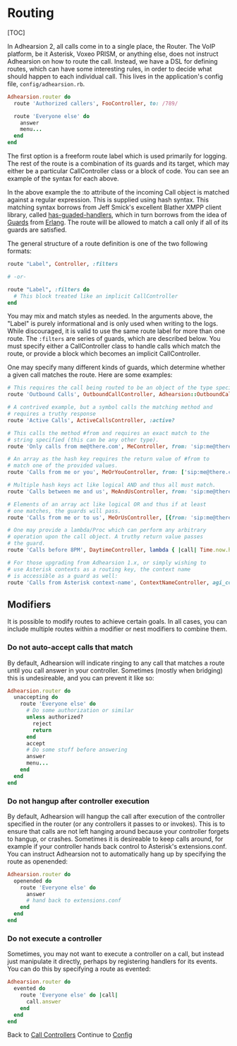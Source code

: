 # Routing

[TOC]

In Adhearsion 2, all calls come in to a single place, the Router. The VoIP platform, be it Asterisk, Voxeo PRISM, or anything else, does not instruct Adhearsion on how to route the call. Instead, we have a DSL for defining routes, which can have some interesting rules, in order to decide what should happen to each individual call. This lives in the application's config file, `config/adhearsion.rb`.

```ruby
Adhearsion.router do
  route 'Authorized callers', FooController, to: /789/

  route 'Everyone else' do
    answer
    menu...
  end
end
```

The first option is a freeform route label which is used primarily for logging.  The rest of the route is a combination of its guards and its target, which may either be a particular CallController class or a block of code. You can see an example of the syntax for each above.

In the above example the :to attribute of the incoming Call object is matched against a regular expression. This is supplied using hash syntax. This matching syntax borrows from Jeff Smick's excellent Blather XMPP client library, called [has-guaded-handlers](https://adhearsion.github.com/has-guarded-handlers), which in turn borrows from the idea of [Guards](http://en.wikibooks.org/wiki/Erlang_Programming/guards) from [Erlang](http://www.erlang.org/). The route will be allowed to match a call only if all of its guards are satisfied.

The general structure of a route definition is one of the two following formats:

```ruby
route "Label", Controller, :filters

# -or-

route "Label", :filters do
  # This block treated like an implicit CallController
end
```

You may mix and match styles as needed. In the arguments above, the "Label" is purely informational and is only used when writing to the logs. While discouraged, it is valid to use the same route label for more than one route.  The `:filters` are  series of guards, which are described below.  You must specify either a CallController class to handle calls which match the route, or provide a block which becomes an implicit CallController.

One may specify many different kinds of guards, which determine whether a given call matches the route. Here are some examples:

```ruby
# This requires the call being routed to be an object of the type specified.
route 'Outbound Calls', OutboundCallController, Adhearsion::OutboundCall

# A contrived example, but a symbol calls the matching method and
# requires a truthy response
route 'Active Calls', ActiveCallsController, :active?

# This calls the method #from and requires an exact match to the
# string specified (this can be any other type).
route 'Only calls from me@there.com', MeController, from: 'sip:me@there.com'

# An array as the hash key requires the return value of #from to
# match one of the provided values.
route 'Calls from me or you', MeOrYouController, from: ['sip:me@there.com', 'sip:you@other.com']

# Multiple hash keys act like logical AND and thus all must match.
route 'Calls between me and us', MeAndUsController, from: 'sip:me@there.com', to: 'sip:us@here.com'

# Elements of an array act like logical OR and thus if at least
# one matches, the guards will pass.
route 'Calls from me or to us', MeOrUsController, [{from: 'sip:me@there.com'}, {to: 'sip:us@here.com'}]

# One may provide a lambda/Proc which can perform any arbitrary
# operation upon the call object. A truthy return value passes
# the guard.
route 'Calls before 8PM', DaytimeController, lambda { |call| Time.now.hour < 20 }

# For those upgrading from Adhearsion 1.x, or simply wishing to
# use Asterisk contexts as a routing key, the context name
# is accessible as a guard as well:
route 'Calls from Asterisk context-name', ContextNameController, agi_context: 'context-name'
```

## Modifiers

It is possible to modify routes to achieve certain goals. In all cases, you can include multiple routes within a modifier or nest modifiers to combine them.

### Do not auto-accept calls that match

By default, Adhearsion will indicate ringing to any call that matches a route until you call answer in your controller. Sometimes (mostly when bridging) this is undesireable, and you can prevent it like so:

```ruby
Adhearsion.router do
  unaccepting do
    route 'Everyone else' do
      # Do some authorization or similar
      unless authorized?
        reject
        return
      end
      accept
      # Do some stuff before answering
      answer
      menu...
    end
  end
end
```

### Do not hangup after controller execution

By default, Adhearsion will hangup the call after execution of the controller specified in the router (or any controllers it passes to or invokes). This is to ensure that calls are not left hanging around because your controller forgets to hangup, or crashes. Sometimes it is desireable to keep calls around, for example if your controller hands back control to Asterisk's extensions.conf. You can instruct Adhearsion not to automatically hang up by specifying the route as openended:

```ruby
Adhearsion.router do
  openended do
    route 'Everyone else' do
      answer
      # hand back to extensions.conf
    end
  end
end
```

### Do not execute a controller

Sometimes, you may not want to execute a controller on a call, but instead just manipulate it directly, perhaps by registering handlers for its events. You can do this by specifying a route as evented:

```ruby
Adhearsion.router do
  evented do
    route 'Everyone else' do |call|
      call.answer
    end
  end
end
```

<div class='docs-progress-nav'>
  <span class='back'>
    Back to <a href="/docs/call-controllers">Call Controllers</a>
  </span>
  <span class='forward'>
    Continue to <a href="/docs/config">Config</a>
  </span>
</div>
